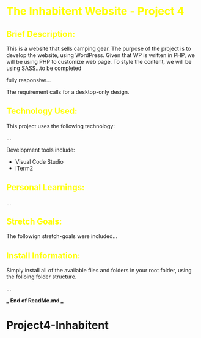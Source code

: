 <H1 style='color:yellow'>The Inhabitent Website - Project 4</H1>

<H2 style='color:yellow'>Brief Description:</H2>

This is a website that sells camping gear. The purpose of the project is to develop the website, using WordPress. Given that WP is written in PHP, we will be using PHP to customize web page. To style the content, we will be using SASS...to be completed

fully responsive...

The requirement calls for a desktop-only design.

<H2 style='color:yellow'>Technology Used:</H2>

This project uses the following technology:

...

Development tools include:

- Visual Code Studio
- iTerm2

<H2 style='color:yellow'>Personal Learnings:</H2>

...

<H2 style='color:yellow'>Stretch Goals:</H2>

The followign stretch-goals were included...

<H2 style='color:yellow'>Install Information:</H2>

Simply install all of the available files and folders in your root folder, using the folloing folder structure.

...

**_ End of ReadMe.md _**

# Project4-Inhabitent
